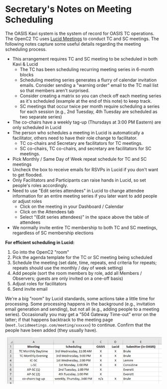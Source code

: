# Secretary's Notes on Meeting Scheduling

The OASIS Kavi system is the system of record for
OASIS TC operations. The OpenC2 TC uses 
[Lucid Meetings](https://meet.lucidmeetings.com/) 
to conduct TC and SC meetings. The following notes 
capture some useful details regarding the meeting scheduling process. 

* This arrangement requires TC and SC meeting to be scheduled in both Kavi & Lucid
  * The TC has been scheduling recurring meeting series in 6-month blocks
  * Scheduling meeting series generates a flurry of calendar invitation emails. Consider sending a "warning order" email to the TC mail list so that members aren't surprised.
  * Consider creating a matrix so you can check off each meeting series as it's scheduled (example at the end of this note) to keep track.
  * SC meetings that occur twice per month require scheduling a series for each session (e.g., 2nd Tuesday, 4th Tuesday are scheduled as two separate series)
* The co-chairs have a weekly tag-up (Thursdays at 3:00 PM Eastern) are only scheduled in Lucid
* The person who schedules a  meeting in Lucid is automatically a facilitator, others need to have their role change to facilitator.
  * TC co-chairs and Secretary are facilitators for TC meetings.
  * SC co-chairs, TC co-chairs, and secretary are facilitators for SC meetings.
* Pick Monthly / Same Day of Week repeat schedule for TC and SC meetings
* Uncheck the box to receive emails for RSVPs in Lucid if you don't want to get flooded.
* Only Facilitators and Participants can raise hands in Lucid, so set people's roles accordingly.
* Need to use "Edit series attendees" in Lucid to change attendee information for an entire meeting series if you later want to add people or adjust roles
  * Click on the meeting in your Dashboard / Calendar
  * Click on the Attendees tab
  * Select "(Edit series attendees)" in the space above the table of attendees
* We normally invite entire TC membership to both TC and SC meetings, regardless of SC membership elections


**For efficient scheduling in Lucid:**
1. Go into the OpenC2 "room"
1. Pick the agenda template for the TC or SC meeting being scheduled
1. Schedule the meeting (set date, time, repeats, end criteria for repeats; repeats should use the monthly / day of week setting)
1. Add people (sort the room members by role, add all Members / Observers; guests are only invited on a one-off basis)
1. Adjust roles for facilitators
1. Send invite email

We're a big "room" by Lucid standards, some actions take a little time for processing. Some processing happens in the background (e.g., invitation email generation and sending), but not all (e.g., adding people to a meeting series). Occasionally you may get a "504 Gateway Time-out" error on the latter; if that happens backtrack to the meeting page (`meet.lucidmeetings.com/meeting/xxxxxx`) to continue. Confirm that the people have been added (they usually have).

![Example Scheduling Grid](/images/scheduling-grid.jpg)